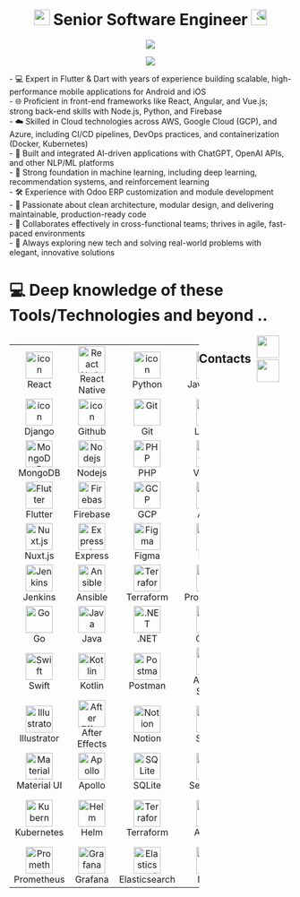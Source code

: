 <h1 align="center">
  <img src="https://media.giphy.com/media/hvRJCLFzcasrR4ia7z/giphy.gif" width="28">
  Senior Software Engineer
  <img src="https://media.giphy.com/media/hvRJCLFzcasrR4ia7z/giphy.gif" style="transform: scaleX(-1);" width="28">
</h1>

<p align="center">
  <img src="https://github.com/devmaster116/devmaster116/blob/main/Logo.gif" />
</p>

<p align="center">
  <a href="https://github.com/DenverCoder1/readme-typing-svg">
    <img src="https://readme-typing-svg.herokuapp.com/?lines=Full-Stack%20Developer;7+%2B%20years%20of%20working%20experience;Being%20passionate%20and%20creative&center=true&width=380&height=45">
  </a>
</p>

<div>
- 💻 Expert in Flutter & Dart with years of experience building scalable, high-performance mobile applications for Android and iOS<br/>
- 🌐 Proficient in front-end frameworks like React, Angular, and Vue.js; strong back-end skills with Node.js, Python, and Firebase<br/>
- ☁️ Skilled in Cloud technologies across AWS, Google Cloud (GCP), and Azure, including CI/CD pipelines, DevOps practices, and containerization (Docker, Kubernetes)<br/>
- 🧠 Built and integrated AI-driven applications with ChatGPT, OpenAI APIs, and other NLP/ML platforms<br/>
- 🤖 Strong foundation in machine learning, including deep learning, recommendation systems, and reinforcement learning<br/>
- 🛠️ Experience with Odoo ERP customization and module development<br/>
- 🚀 Passionate about clean architecture, modular design, and delivering maintainable, production-ready code<br/>
- 🧩 Collaborates effectively in cross-functional teams; thrives in agile, fast-paced environments<br/>
- 🎯 Always exploring new tech and solving real-world problems with elegant, innovative solutions<br/>
</div>

# 💻 Deep knowledge of these Tools/Technologies and beyond ..
<div style="display: flex; align-items: flex-start; align: center">
	
<br>
<table align="center">
  <tr>
    <td align="center" width="96">
        <img src="https://techstack-generator.vercel.app/react-icon.svg" alt="icon" width="48" height="48" />
      <br>React
    </td>
    
  <td align="center" width="96">
    <img src="https://cdn.jsdelivr.net/gh/devicons/devicon/icons/react/react-original.svg" width="48" height="48" alt="React Native" />
    <br>React Native
  </td>
    <td align="center" width="96">
      <a href="#macropower-tech">
        <img src="https://techstack-generator.vercel.app/python-icon.svg" alt="icon" width="48" height="48" />
      </a>
      <br>Python
    </td>
    <td align="center" width="96">
        <img src="https://techstack-generator.vercel.app/js-icon.svg" alt="icon" width="48" height="48" />
      <br>JavaScript
    </td>
    <td align="center" width="96">
        <img src="https://techstack-generator.vercel.app/cpp-icon.svg" alt="icon" width="48" height="48" />
      <br>C++
    </td>
    <td align="center" width="96">
        <img src="https://techstack-generator.vercel.app/webpack-icon.svg" alt="icon" width="48" height="48" />
      <br>Webpack
    </td>
    <td align="center" width="96">
        <img src="https://techstack-generator.vercel.app/mysql-icon.svg" alt="icon" width="48" height="48" />
      <br>MySQL
    </td>
    <td align="center" width="96">
        <img src="https://techstack-generator.vercel.app/ts-icon.svg" alt="icon" width="48" height="48" />
      <br>TypeScript
    </td>
    <td align="center" width="96">
        <img src="https://techstack-generator.vercel.app/aws-icon.svg" alt="icon" width="48" height="48" />
      <br>AWS
    </td>
  </tr>
  
  <tr>
  <td align="center" width="96">
        <img src="https://techstack-generator.vercel.app/django-icon.svg" alt="icon" width="48" height="48" />
      <br>Django
	</td>
    <td align="center" width="96">
        <img src="https://techstack-generator.vercel.app/github-icon.svg" alt="icon" width="48" height="48" />
      <br>Github
    </td>
    <td align="center" width="96"> 
        <img src="https://user-images.githubusercontent.com/25181517/192108372-f71d70ac-7ae6-4c0d-8395-51d8870c2ef0.png" width="48" height="48" alt="Git" />
      <br>Git
    </td>
    <td align="center"  width="96">
        <img src="https://skillicons.dev/icons?i=laravel" width="48" height="48" alt="Laravel" />
      <br>Laravel
    </td>
    <td align="center"  width="96">
        <img src="https://skillicons.dev/icons?i=html" width="48" height="48" alt="HTML5" />
      <br>HTML5
    </td>
    <td align="center" width="96">
        <img src="https://skillicons.dev/icons?i=css" width="48" height="48" alt="css" />
      <br>CSS
    </td>
    <td align="center"  width="96">
        <img src="https://skillicons.dev/icons?i=bootstrap" width="48" height="48" alt="bootstrap" />
      <br>Bootstrap
    </td>
    <td align="center" width="96">
        <img src="https://skillicons.dev/icons?i=tailwind" width="48" height="48" alt="tailwind" />
      <br>Tailwind
    </td>
    <td align="center" width="96">
        <img src="https://skillicons.dev/icons?i=jquery" width="48" height="48" alt="jQuery" />
      <br>jQuery
    </td>
  </tr>
  
 <tr>
      <td align="center" width="96">
        <img src="https://skillicons.dev/icons?i=mongodb" width="48" height="48" alt="MongoDB" />
      <br>MongoDB
    </td>
        <td align="center" width="96">
        <img src="https://skillicons.dev/icons?i=nodejs" width="48" height="48" alt="Nodejs" />
      <br>Nodejs
      </td>
    <td align="center" width="96">
        <img src="https://skillicons.dev/icons?i=php" width="48" height="48" alt="PHP" />
      <br>PHP
    </td>
            <td align="center" width="96">
        <img src="https://skillicons.dev/icons?i=vscode" width="48" height="48" alt="VsCode" />
      <br>VsCode
    </td>
              <td align="center" width="96">
        <img src="https://skillicons.dev/icons?i=wordpress" width="48" height="48" alt="WordPress" />
      <br>WordPress
    </td>
              <td align="center" width="96">
        <img src="https://skillicons.dev/icons?i=vue" width="48" height="48" alt="Vue" />
      <br>Vue
    </td>
              <td align="center" width="96">
        <img src="https://skillicons.dev/icons?i=sass" width="48" height="48" alt="Sass" />
      <br>Sass
    </td>
              <td align="center" width="96">
        <img src="https://skillicons.dev/icons?i=graphql" width="48" height="48" alt="GraphQL" />
      <br>GraphQL
    </td>
    <td align="center" width="96">
        <img src="https://skillicons.dev/icons?i=postgres" width="48" height="48" alt="PostgreSQL" />
      <br>PostgreSQL
    </td>
 </tr>
 
  <tr>
  <td align="center" width="96">
    <img src="https://skillicons.dev/icons?i=flutter" width="48" height="48" alt="Flutter" />
    <br>Flutter
  </td>
  <td align="center" width="96">
    <img src="https://skillicons.dev/icons?i=firebase" width="48" height="48" alt="Firebase" />
    <br>Firebase
  </td>
  <td align="center" width="96">
    <img src="https://skillicons.dev/icons?i=gcp" width="48" height="48" alt="GCP" />
    <br>GCP
  </td>
  <td align="center" width="96">
    <img src="https://skillicons.dev/icons?i=azure" width="48" height="48" alt="Azure" />
    <br>Azure
  </td>
  <td align="center" width="96">
    <img src="https://skillicons.dev/icons?i=kubernetes" width="48" height="48" alt="Kubernetes" />
    <br>Kubernetes
  </td>
  <td align="center" width="96">
    <img src="https://skillicons.dev/icons?i=docker" width="48" height="48" alt="Docker" />
    <br>Docker
  </td>
  <td align="center" width="96">
    <img src="https://skillicons.dev/icons?i=nestjs" width="48" height="48" alt="NestJS" />
    <br>NestJS
  </td>
  <td align="center" width="96">
    <img src="https://skillicons.dev/icons?i=redux" width="48" height="48" alt="Redux" />
    <br>Redux
  </td>
  <td align="center" width="96">
    <img src="https://skillicons.dev/icons?i=nextjs" width="48" height="48" alt="Next.js" />
    <br>Next.js
  </td>
</tr>

<tr>
  <td align="center" width="96">
    <img src="https://skillicons.dev/icons?i=nuxtjs" width="48" height="48" alt="Nuxt.js" />
    <br>Nuxt.js
  </td>
  <td align="center" width="96">
    <img src="https://skillicons.dev/icons?i=express" width="48" height="48" alt="Express.js" />
    <br>Express
  </td>
  <td align="center" width="96">
    <img src="https://skillicons.dev/icons?i=figma" width="48" height="48" alt="Figma" />
    <br>Figma
  </td>
  <td align="center" width="96">
    <img src="https://skillicons.dev/icons?i=linux" width="48" height="48" alt="Linux" />
    <br>Linux
  </td>
  <td align="center" width="96">
    <img src="https://skillicons.dev/icons?i=bash" width="48" height="48" alt="Bash" />
    <br>Bash
  </td>
  <td align="center" width="96">
    <img src="https://skillicons.dev/icons?i=threejs" width="48" height="48" alt="Three.js" />
    <br>Three.js
  </td>
  <td align="center" width="96">
    <img src="https://skillicons.dev/icons?i=blender" width="48" height="48" alt="Blender" />
    <br>Blender
  </td>
  <td align="center" width="96">
    <img src="https://skillicons.dev/icons?i=pytorch" width="48" height="48" alt="PyTorch" />
    <br>PyTorch
  </td>
  <td align="center" width="96">
    <img src="https://skillicons.dev/icons?i=tensorflow" width="48" height="48" alt="TensorFlow" />
    <br>TensorFlow
  </td>
</tr>
<tr>
  <td align="center" width="96">
    <img src="https://skillicons.dev/icons?i=jenkins" width="48" height="48" alt="Jenkins" />
    <br>Jenkins
  </td>
  <td align="center" width="96">
    <img src="https://skillicons.dev/icons?i=ansible" width="48" height="48" alt="Ansible" />
    <br>Ansible
  </td>
  <td align="center" width="96">
    <img src="https://skillicons.dev/icons?i=terraform" width="48" height="48" alt="Terraform" />
    <br>Terraform
  </td>
  <td align="center" width="96">
    <img src="https://skillicons.dev/icons?i=prometheus" width="48" height="48" alt="Prometheus" />
    <br>Prometheus
  </td>
  <td align="center" width="96">
    <img src="https://skillicons.dev/icons?i=grafana" width="48" height="48" alt="Grafana" />
    <br>Grafana
  </td>
  <td align="center" width="96">
    <img src="https://skillicons.dev/icons?i=elasticsearch" width="48" height="48" alt="Elasticsearch" />
    <br>Elasticsearch
  </td>
  <td align="center" width="96">
    <img src="https://skillicons.dev/icons?i=redis" width="48" height="48" alt="Redis" />
    <br>Redis
  </td>
  <td align="center" width="96">
    <img src="https://skillicons.dev/icons?i=ruby" width="48" height="48" alt="Ruby" />
    <br>Ruby
  </td>
  <td align="center" width="96">
    <img src="https://skillicons.dev/icons?i=rails" width="48" height="48" alt="Rails" />
    <br>Rails
  </td>
</tr>

<tr>
  <td align="center" width="96">
    <img src="https://skillicons.dev/icons?i=go" width="48" height="48" alt="Go" />
    <br>Go
  </td>
  <td align="center" width="96">
    <img src="https://skillicons.dev/icons?i=java" width="48" height="48" alt="Java" />
    <br>Java
  </td>
  <td align="center" width="96">
    <img src="https://skillicons.dev/icons?i=dotnet" width="48" height="48" alt=".NET" />
    <br>.NET
  </td>
  <td align="center" width="96">
    <img src="https://skillicons.dev/icons?i=gradle" width="48" height="48" alt="Gradle" />
    <br>Gradle
  </td>
  <td align="center" width="96">
    <img src="https://skillicons.dev/icons?i=maven" width="48" height="48" alt="Maven" />
    <br>Maven
  </td>
  <td align="center" width="96">
    <img src="https://skillicons.dev/icons?i=supabase" width="48" height="48" alt="Supabase" />
    <br>Supabase
  </td>
  <td align="center" width="96">
    <img src="https://skillicons.dev/icons?i=prisma" width="48" height="48" alt="Prisma" />
    <br>Prisma
  </td>
  <td align="center" width="96">
    <img src="https://skillicons.dev/icons?i=fastapi" width="48" height="48" alt="FastAPI" />
    <br>FastAPI
  </td>
  <td align="center" width="96">
    <img src="https://skillicons.dev/icons?i=solidity" width="48" height="48" alt="Solidity" />
    <br>Solidity
  </td>
</tr>
<tr>
  <td align="center" width="96">
    <img src="https://skillicons.dev/icons?i=swift" width="48" height="48" alt="Swift" />
    <br>Swift
  </td>
  <td align="center" width="96">
    <img src="https://skillicons.dev/icons?i=kotlin" width="48" height="48" alt="Kotlin" />
    <br>Kotlin
  </td>
  <td align="center" width="96">
    <img src="https://skillicons.dev/icons?i=postman" width="48" height="48" alt="Postman" />
    <br>Postman
  </td>
  <td align="center" width="96">
    <img src="https://skillicons.dev/icons?i=androidstudio" width="48" height="48" alt="Android Studio" />
    <br>Android Studio
  </td>
  <td align="center" width="96">
    <img src="https://skillicons.dev/icons?i=jest" width="48" height="48" alt="Jest" />
    <br>Jest
  </td>
  <td align="center" width="96">
    <img src="https://skillicons.dev/icons?i=vitest" width="48" height="48" alt="Vitest" />
    <br>Vitest
  </td>
  <td align="center" width="96">
    <img src="https://skillicons.dev/icons?i=cypress" width="48" height="48" alt="Cypress" />
    <br>Cypress
  </td>
  <td align="center" width="96">
    <img src="https://cdn.jsdelivr.net/gh/devicons/devicon/icons/photoshop/photoshop-plain.svg" width="48" height="48" alt="Photoshop" />
    <br>Photoshop
  </td>
  <td align="center" width="96">
    <img src="https://skillicons.dev/icons?i=selenium" width="48" height="48" alt="Selenium" />
    <br>Selenium
  </td>
</tr>

<tr>
  <td align="center" width="96">
    <img src="https://cdn.jsdelivr.net/gh/devicons/devicon/icons/illustrator/illustrator-plain.svg" width="48" height="48" alt="Illustrator" />
    <br>Illustrator
  </td>
  <td align="center" width="96">
    <img src="https://cdn.jsdelivr.net/gh/devicons/devicon/icons/aftereffects/aftereffects-plain.svg" width="48" height="48" alt="After Effects" />
    <br>After Effects
  </td>
  <td align="center" width="96">
    <img src="https://skillicons.dev/icons?i=notion" width="48" height="48" alt="Notion" />
    <br>Notion
  </td>
  <td align="center" width="96">
    <img src="https://skillicons.dev/icons?i=sentry" width="48" height="48" alt="Sentry" />
    <br>Sentry
  </td>
  <td align="center" width="96">
    <img src="https://cdn.jsdelivr.net/gh/devicons/devicon/icons/xamarin/xamarin-original.svg" width="48" height="48" alt="Xamarin" />
    <br>Xamarin
  </td>
  <td align="center" width="96">
    <img src="https://skillicons.dev/icons?i=angular" width="48" height="48" alt="Angular" />
    <br>Angular
  </td>
  <td align="center" width="96">
    <img src="https://skillicons.dev/icons?i=svelte" width="48" height="48" alt="Svelte" />
    <br>Svelte
  </td>
  <td align="center" width="96">
    <img src="https://skillicons.dev/icons?i=astro" width="48" height="48" alt="Astro" />
    <br>Astro
  </td>
  <td align="center" width="96">
	<img src="https://techstack-generator.vercel.app/csharp-icon.svg" alt="icon" width="48" height="48" />
	<br>C#
  </td>
</tr>

<tr>
  <td align="center" width="96">
    <img src="https://skillicons.dev/icons?i=materialui" width="48" height="48" alt="Material UI" />
    <br>Material UI
  </td>
  <td align="center" width="96">
    <img src="https://skillicons.dev/icons?i=apollo" width="48" height="48" alt="Apollo" />
    <br>Apollo
  </td>
  <td align="center" width="96">
    <img src="https://skillicons.dev/icons?i=sqlite" width="48" height="48" alt="SQLite" />
    <br>SQLite
  </td>
  <td align="center" width="96">
    <img src="https://skillicons.dev/icons?i=sequelize" width="48" height="48" alt="Sequelize" />
    <br>Sequelize
  </td>
  <td align="center" width="96">
    <img src="https://skillicons.dev/icons?i=git" width="48" height="48" alt="Git" />
    <br>Git
  </td>
  <td align="center" width="96">
    <img src="https://skillicons.dev/icons?i=github" width="48" height="48" alt="GitHub" />
    <br>GitHub
  </td>
  <td align="center" width="96">
    <img src="https://skillicons.dev/icons?i=gitlab" width="48" height="48" alt="GitLab" />
    <br>GitLab
  </td>
  <td align="center" width="96">
    <img src="https://skillicons.dev/icons?i=bitbucket" width="48" height="48" alt="Bitbucket" />
    <br>Bitbucket
  </td>
  <td align="center" width="96">
    <img src="https://skillicons.dev/icons?i=docker" width="48" height="48" alt="Docker" />
    <br>Docker
  </td>
</tr>

<tr>
  <td align="center" width="96">
    <img src="https://skillicons.dev/icons?i=kubernetes" width="48" height="48" alt="Kubernetes" />
    <br>Kubernetes
  </td>
  <td align="center" width="96">
    <img src="https://cdn.jsdelivr.net/gh/devicons/devicon/icons/helm/helm-original.svg" width="48" height="48" alt="Helm" />
    <br>Helm
  </td>
  <td align="center" width="96">
    <img src="https://cdn.jsdelivr.net/gh/devicons/devicon/icons/terraform/terraform-original.svg" width="48" height="48" alt="Terraform" />
    <br>Terraform
  </td>
  <td align="center" width="96">
    <img src="https://cdn.jsdelivr.net/gh/devicons/devicon/icons/ansible/ansible-original.svg" width="48" height="48" alt="Ansible" />
    <br>Ansible
  </td>
  <td align="center" width="96">
    <img src="https://cdn.jsdelivr.net/gh/devicons/devicon/icons/jenkins/jenkins-original.svg" width="48" height="48" alt="Jenkins" />
    <br>Jenkins
  </td>
  <td align="center" width="96">
    <img src="https://cdn.jsdelivr.net/gh/devicons/devicon/icons/circleci/circleci-plain.svg" width="48" height="48" alt="CircleCI" />
    <br>CircleCI
  </td>
  <td align="center" width="96">
    <img src="https://cdn.jsdelivr.net/gh/devicons/devicon/icons/github/github-original.svg" width="48" height="48" alt="GitHub Actions" />
    <br>GitHub Actions
  </td>
  <td align="center" width="96">
    <img src="https://cdn.jsdelivr.net/gh/devicons/devicon/icons/gitlab/gitlab-original.svg" width="48" height="48" alt="GitLab CI" />
    <br>GitLab CI
  </td>
  <td align="center" width="96">
    <img src="https://cdn.jsdelivr.net/gh/devicons/devicon/icons/travis/travis-plain.svg" width="48" height="48" alt="Travis CI" />
    <br>Travis CI
  </td>
</tr>

<tr>
  <td align="center" width="96">
    <img src="https://cdn.jsdelivr.net/gh/devicons/devicon/icons/prometheus/prometheus-original.svg" width="48" height="48" alt="Prometheus" />
    <br>Prometheus
  </td>
  <td align="center" width="96">
    <img src="https://cdn.jsdelivr.net/gh/devicons/devicon/icons/grafana/grafana-original.svg" width="48" height="48" alt="Grafana" />
    <br>Grafana
  </td>
  <td align="center" width="96">
    <img src="https://cdn.jsdelivr.net/gh/devicons/devicon/icons/elasticsearch/elasticsearch-original.svg" width="48" height="48" alt="Elasticsearch" />
    <br>Elasticsearch
  </td>
  <td align="center" width="96">
    <img src="https://cdn.jsdelivr.net/gh/devicons/devicon/icons/nginx/nginx-original.svg" width="48" height="48" alt="Nginx" />
    <br>Nginx
  </td>
  <td align="center" width="96">
    <img src="https://cdn.jsdelivr.net/gh/devicons/devicon/icons/apache/apache-original.svg" width="48" height="48" alt="Apache" />
    <br>Apache
  </td>
  
  <td align="center" width="96">
    <img src="https://skillicons.dev/icons?i=spring" width="48" height="48" alt="Spring" />
    <br>Spring
  </td>
  
  <td align="center" width="96">
    <img src="https://skillicons.dev/icons?i=laravel" width="48" height="48" alt="Laravel" />
    <br>Laravel
  </td>
</tr>

</table>
<br><br>

## Contacts
  <div align="center"> 
  <a href="https://join.skype.com/invite/vO1o23iMx0hN" target="_blank" rel="noopener noreferrer"><img src="https://img.icons8.com/color/2x/skype.png"  width="40" /></a>
  &nbsp;&nbsp;
  <a href="https://t.me/Miracle0322" target="_blank" rel="noopener noreferrer"><img src="https://img.icons8.com/color/2x/telegram-app.png"  width="40" /></a>
  &nbsp;&nbsp;
 
</div>
